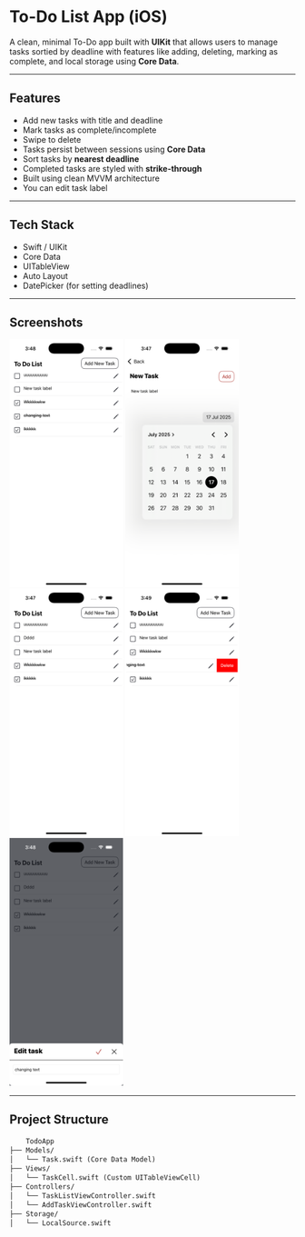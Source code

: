 # To-Do List App (iOS)

A clean, minimal To-Do app built with **UIKit** that allows users to manage tasks sortied by deadline with features like adding, deleting, marking as complete, and local storage using **Core Data**.

---

## Features

- Add new tasks with title and deadline
- Mark tasks as complete/incomplete
- Swipe to delete 
- Tasks persist between sessions using **Core Data**
- Sort tasks by **nearest deadline**
- Completed tasks are styled with **strike-through**
- Built using clean MVVM architecture
- You can edit task label

---

## Tech Stack

- Swift / UIKit
- Core Data
- UITableView 
- Auto Layout
- DatePicker (for setting deadlines)
  
---
## Screenshots

<p float="left">
  <img src="Screenshots/task_list.png" width="200"/>
  <img src="Screenshots/add_task.png" width="200"/>
  <img src="Screenshots/completed_task.png" width="200"/>
  <img src="Screenshots/swipe_delete.png" width="200"/>
  <img src="Screenshots/edit_task.png" width="200"/>
</p>

---

## Project Structure

```plaintext
    TodoApp
├── Models/
│   └── Task.swift (Core Data Model)
├── Views/
│   └── TaskCell.swift (Custom UITableViewCell)
├── Controllers/
│   └── TaskListViewController.swift
│   └── AddTaskViewController.swift
├── Storage/
│   └── LocalSource.swift

